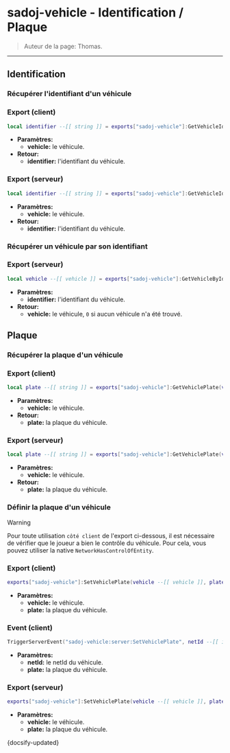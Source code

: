 # sadoj-vehicle - Identification / Plaque

> Auteur de la page: Thomas.

---

## Identification

### Récupérer l'identifiant d'un véhicule
<!-- tabs:start -->
### **Export (client)**
```lua
local identifier --[[ string ]] = exports["sadoj-vehicle"]:GetVehicleIdentifier(vehicle --[[ vehicle ]])
```
* **Paramètres:**
  * **vehicle:** le véhicule.
* **Retour:**
  * **identifier:** l'identifiant du véhicule.
### **Export (serveur)**
```lua
local identifier --[[ string ]] = exports["sadoj-vehicle"]:GetVehicleIdentifier(vehicle --[[ vehicle ]])
```
* **Paramètres:**
  * **vehicle:** le véhicule.
* **Retour:**
  * **identifier:** l'identifiant du véhicule.
<!-- tabs:end -->

### Récupérer un véhicule par son identifiant
<!-- tabs:start -->
### **Export (serveur)**
```lua
local vehicle --[[ vehicle ]] = exports["sadoj-vehicle"]:GetVehicleByIdentifier(identifier --[[ string ]])
```
* **Paramètres:**
  * **identifier:** l'identifiant du véhicule.
* **Retour:**
  * **vehicle:** le véhicule, `0` si aucun véhicule n'a été trouvé.
<!-- tabs:end -->


## Plaque

### Récupérer la plaque d'un véhicule
<!-- tabs:start -->
### **Export (client)**
```lua
local plate --[[ string ]] = exports["sadoj-vehicle"]:GetVehiclePlate(vehicle --[[ vehicle ]])
```
* **Paramètres:**
  * **vehicle:** le véhicule.
* **Retour:**
  * **plate:** la plaque du véhicule.
### **Export (serveur)**
```lua
local plate --[[ string ]] = exports["sadoj-vehicle"]:GetVehiclePlate(vehicle --[[ vehicle ]])
```
* **Paramètres:**
  * **vehicle:** le véhicule.
* **Retour:**
  * **plate:** la plaque du véhicule.
<!-- tabs:end -->

### Définir la plaque d'un véhicule

> [!warning]
> Pour toute utilisation `côté client` de l'export ci-dessous, il est nécessaire de vérifier que le joueur a bien le contrôle du véhicule. Pour cela, vous pouvez utiliser la native `NetworkHasControlOfEntity`.

<!-- tabs:start -->
### **Export (client)**
```lua
exports["sadoj-vehicle"]:SetVehiclePlate(vehicle --[[ vehicle ]], plate --[[ string ]])
```
* **Paramètres:**
  * **vehicle:** le véhicule.
  * **plate:** la plaque du véhicule.
### **Event (client)**
```lua
TriggerServerEvent("sadoj-vehicle:server:SetVehiclePlate", netId --[[ integer ]], plate --[[ string ]])
```
* **Paramètres:**
  * **netId:** le netId du véhicule.
  * **plate:** la plaque du véhicule.
### **Export (serveur)**
```lua
exports["sadoj-vehicle"]:SetVehiclePlate(vehicle --[[ vehicle ]], plate --[[ string ]])
```
* **Paramètres:**
  * **vehicle:** le véhicule.
  * **plate:** la plaque du véhicule.
<!-- tabs:end -->

{docsify-updated}
